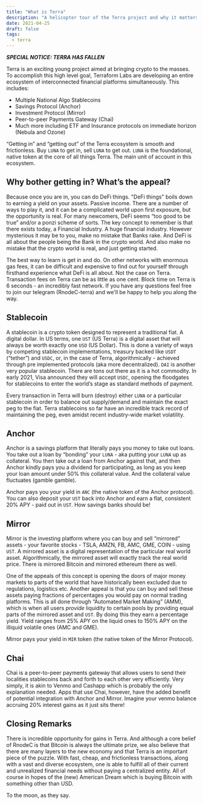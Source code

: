 ```yaml
--- 
title: "What is Terra" 
description: "A helicopter tour of the Terra project and why it matters to you" 
date: 2021-04-25
draft: false 
tags:
  - terra
---
```


***SPECIAL NOTICE:  TERRA HAS FALLEN***

Terra is an exciting young project aimed at bringing crypto to the masses.  To accomplish this high level goal, Terraform Labs are developing an entire ecosystem of interconnected financial platforms simultaneously.  This includes:

* Multiple National Algo Stablecoins
* Savings Protocol (Anchor)
* Investment Protocol (Mirror)
* Peer-to-peer Payments Gateway (Chai)
* Much more including ETF and Insurance protocols on immediate horizon (Nebula and Ozone)

“Getting in” and “getting out” of the Terra ecosystem is smooth and frictionless.  Buy `LUNA` to get in, sell `LUNA` to get out.  `LUNA` is the foundational, native token at the core of all things Terra.  The main unit of account in this ecosystem.  

## Why bother getting in?  What’s the appeal? 

Because once you are in, you can do DeFi things.  "DeFi things" boils down to earning a yield on your assets.  Passive income.  There are a number of ways to play it, and it can be a complicated world upon first exposure, but the opportunity is real.  For many newcomers, DeFi seems “too good to be true” and/or a ponzi scheme of sorts.  The key concept to remember is that there exists today, a Financial Industry.  A huge financial industry.  However mysterious it may be to you, make no mistake that Banks rake.  And DeFi is all about the people being the Bank in the crypto world.  And also make no mistake that the crypto world is real, and just getting started.  

The best way to learn is get in and do.  On other networks with enormous gas fees, it can be difficult and expensive to find out for yourself through firsthand experience what DeFi is all about.  Not the case on Terra.  Transaction fees on Terra can be as little as one cent.  Block time on Terra is 6 seconds - an incredibly fast network.  If you have any questions feel free to join our telegram (RnodeC-terra) and we'll be happy to help you along the way.  

## Stablecoin

A stablecoin is a crypto token designed to represent a traditional fiat.  A digital dollar.  In US terms, one `UST` (US Terra) is a digital asset that will always be worth exactly one `USD` (US Dollar).  This is done a variety of ways by competing stablecoin implementations, treasury backed like `USDT` (“tether”) and `USDC`, or, in the case of Terra, algorithmically - achieved through pre implemented protocols (aka more decentralized).  `DAI` is another very popular stablecoin.  There are tons out there as it is a hot commodity.  In early 2021, Visa announced they will accept `USDC`, opening the floodgates for stablecoins to enter the world’s stage as standard methods of payment. 

Every transaction in Terra will burn (destroy) either `LUNA` or a particular stablecoin in order to balance out supply/demand and maintain the exact peg to the fiat.  Terra stablecoins so far have an incredible track record of maintaining the peg, even amidst recent industry-wide market volatility.

## Anchor

Anchor is a savings platform that literally pays you money to take out loans.  You take out a loan by “bonding” your `LUNA` - aka putting your `LUNA` up as collateral.  You then take out a loan from Anchor against that, and then Anchor kindly pays you a dividend for participating, as long as you keep your loan amount under 50% this collateral value.  And the collateral value fluctuates (gamble gamble).  

Anchor pays you your yield in `ANC` (the native token of the Anchor protocol).  You can also deposit your `UST` back into Anchor and earn a flat, consistent 20% APY - paid out in `UST`.  How savings banks should be!  

## Mirror 

Mirror is the investing platform where you can buy and sell “mirrored” assets - your favorite stocks - TSLA, AMZN, FB, AMC, GME, COIN - using `UST`.  A mirrored asset is a digital representation of the particular real world asset.  Algorithmically, the mirrored asset will exactly track the real world price.  There is mirrored Bitcoin and mirrored ethereum there as well.    

One of the appeals of this concept is opening the doors of major money markets to parts of the world that have historically been excluded due to regulations, logistics etc.  Another appeal is that you can buy and sell these assets paying fractions of percentages you would pay on normal trading platforms.  This is all done through “Automated Market Making” (AMM), which is when all users *provide* liquidity to certain pools by providing equal parts of the mirrored asset and `UST`.  By doing this they earn a percentage yield.  Yield ranges from 25% APY on the liquid ones to 150% APY on the illiquid volatile ones (AMC and GME).

Mirror pays your yield in `MIR` token (the native token of the Mirror Protocol).  

## Chai

Chai is a peer-to-peer payments gateway that allows users to send their localities stablecoins back and forth to each other very efficiently.  Very simply, it is akin to Venmo and Cashapp which is probably the only explanation needed.  Apps that use Chai, however, have the added benefit of potential integration with Anchor and Mirror.  Imagine your venmo balance accruing 20% interest gains as it just sits there!

## Closing Remarks

There is incredible opportunity for gains in Terra.  And although a core belief of RnodeC is that Bitcoin is always the ultimate prize, we also believe that there are many layers to the new economy and that Terra is an important piece of the puzzle.  With fast, cheap, and frictionless transactions, along with a vast and diverse ecosystem, one is able to fulfill all of their current and unrealized financial needs without paying a centralized entity.  All of course in hopes of the (new) American Dream which is buying Bitcoin with something other than USD. 

To the moon, as they say.

